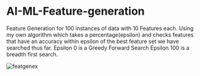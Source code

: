 # AI-ML-Feature-generation

Feature Generation for 100 instances of data with 10 Features each. Using my own algorithm which takes a percentage(epsilon) and checks features that have an accuracy within epsilon of the best feature set we have searched thus far. Epsilon 0 is a Greedy Forward Search Epsilon 100 is a breadth first search.

![featgenex](https://github.com/JustinBLDang/AI-ML-Feature-generation/assets/57662868/5e33a4b3-ef23-48ae-b75d-fc9d8014bae8)
